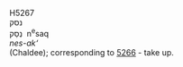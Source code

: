 <body>
  <p>H5267<br>  נסק  <br> נְסַק  ‎  n<sup>e</sup>saq  <br><i>nes-ak‘ </i><br>(Chaldee); corresponding to <a href="h5266.htm">5266</a>  - take up.<br></p>
 </body>